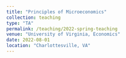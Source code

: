 ```yaml
---
title: "Principles of Microeconomics"
collection: teaching
type: "TA"
permalink: /teaching/2022-spring-teaching
venue: "University of Virginia, Economics"
date: 2022-08-01
location: "Charlottesville, VA"
---
```

